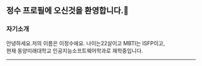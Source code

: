 ### <h2>정수 프로필에 오신것을 환영합니다.👋</h2>


### 자기소개
안녕하세요.저의 이름은 이정수에요. 나이는22살이고 MBTI는 ISFP이고,<br>
현재 동양미래대학교 인공지능소프트웨어학과로 재학중입니다.

<hr>

###
